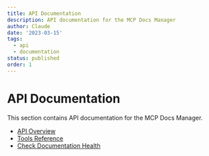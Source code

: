 ```yaml
---
title: API Documentation
description: API documentation for the MCP Docs Manager
author: Claude
date: '2023-03-15'
tags:
  - api
  - documentation
status: published
order: 1
---
```


# API Documentation

This section contains API documentation for the MCP Docs Manager.

- [API Overview](overview.md)
- [Tools Reference](tools-reference.md)
- [Check Documentation Health](tools/check-documentation-health.md)

